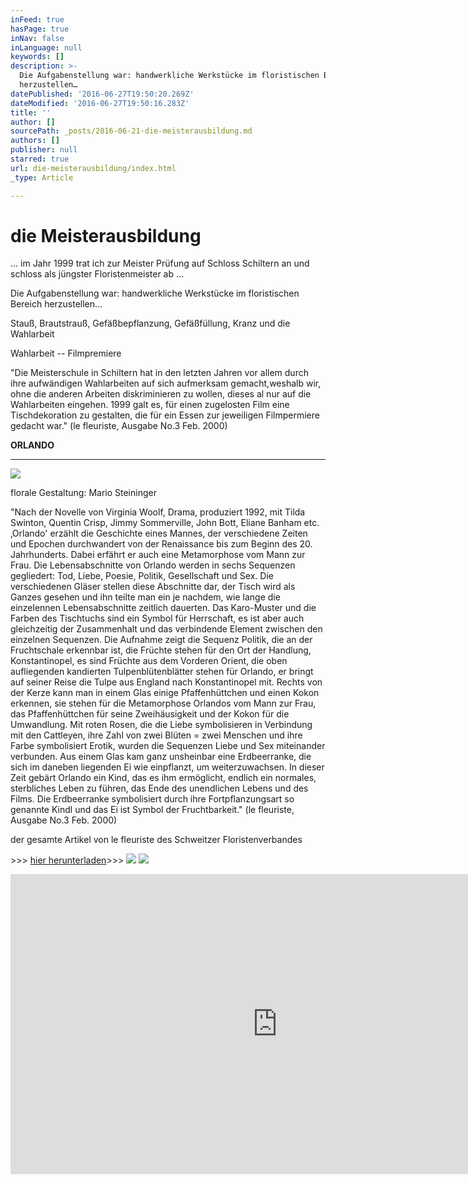 ```yaml
---
inFeed: true
hasPage: true
inNav: false
inLanguage: null
keywords: []
description: >-
  Die Aufgabenstellung war: handwerkliche Werkstücke im floristischen Bereich
  herzustellen…
datePublished: '2016-06-27T19:50:20.269Z'
dateModified: '2016-06-27T19:50:16.283Z'
title: ''
author: []
sourcePath: _posts/2016-06-21-die-meisterausbildung.md
authors: []
publisher: null
starred: true
url: die-meisterausbildung/index.html
_type: Article

---
```

# die Meisterausbildung

... im Jahr 1999 trat ich zur Meister Prüfung auf Schloss Schiltern an und schloss als jüngster Floristenmeister ab ... 

Die Aufgabenstellung war: handwerkliche Werkstücke im floristischen Bereich herzustellen...

Stauß, Brautstrauß, Gefäßbepflanzung, Gefäßfüllung, Kranz und die Wahlarbeit

Wahlarbeit -- Filmpremiere

"Die Meisterschule in Schiltern hat in den letzten Jahren vor allem durch ihre aufwändigen Wahlarbeiten auf sich aufmerksam gemacht,weshalb wir, ohne die anderen Arbeiten diskriminieren zu wollen, dieses al nur auf die Wahlarbeiten eingehen. 1999 galt es, für einen zugelosten Film eine Tischdekoration zu gestalten, die für ein Essen zur jeweiligen Filmpermiere gedacht war." (le fleuriste, Ausgabe No.3 Feb. 2000)

**ORLANDO**

****
![](https://the-grid-user-content.s3-us-west-2.amazonaws.com/22984ad9-39ff-43f1-962d-28049a60887f.jpg)

florale Gestaltung: Mario Steininger

"Nach der Novelle von Virginia Woolf, Drama, produziert 1992, mit Tilda Swinton, Quentin Crisp, Jimmy Sommerville, John Bott, Eliane Banham etc. ‚Orlando' erzählt die Geschichte eines Mannes, der verschiedene Zeiten und Epochen durchwandert von der Renaissance bis zum Beginn des 20\. Jahrhunderts. Dabei erfährt er auch eine Metamorphose vom Mann zur Frau. Die Lebensabschnitte von Orlando werden in sechs Sequenzen gegliedert: Tod, Liebe, Poesie, Politik, Gesellschaft und Sex. Die verschiedenen Gläser stellen diese Abschnitte dar, der Tisch wird als Ganzes gesehen und ihn teilte man ein je nachdem, wie lange die einzelennen Lebensabschnitte zeitlich dauerten. Das Karo-Muster und die Farben des Tischtuchs sind ein Symbol für Herrschaft, es ist aber auch gleichzeitig der Zusammenhalt und das verbindende Element zwischen den einzelnen Sequenzen. Die Aufnahme zeigt die Sequenz Politik, die an der Fruchtschale erkennbar ist, die Früchte stehen für den Ort der Handlung, Konstantinopel, es sind Früchte aus dem Vorderen Orient, die oben aufliegenden kandierten Tulpenblütenblätter stehen für Orlando, er bringt auf seiner Reise die Tulpe aus England nach Konstantinopel mit. Rechts von der Kerze kann man in einem Glas einige Pfaffenhüttchen und einen Kokon erkennen, sie stehen für die Metamorphose Orlandos vom Mann zur Frau, das Pfaffenhüttchen für seine Zweihäusigkeit und der Kokon für die Umwandlung. Mit roten Rosen, die die Liebe symbolisieren in Verbindung mit den Cattleyen, ihre Zahl von zwei Blüten = zwei Menschen und ihre Farbe symbolisiert Erotik, wurden die Sequenzen Liebe und Sex miteinander verbunden. Aus einem Glas kam ganz unsheinbar eine Erdbeerranke, die sich im daneben liegenden Ei wie einpflanzt, um weiterzuwachsen. In dieser Zeit gebärt Orlando ein Kind, das es ihm ermöglicht, endlich ein normales, sterbliches Leben zu führen, das Ende des unendlichen Lebens und des Films. Die Erdbeerranke symbolisiert durch ihre Fortpflanzungsart so genannte Kindl und das Ei ist Symbol der Fruchtbarkeit." (le fleuriste, Ausgabe No.3 Feb. 2000)

der gesamte Artikel von le fleuriste des Schweitzer Floristenverbandes

\>\>\> [hier herunterladen][0]\>\>\>
![](https://the-grid-user-content.s3-us-west-2.amazonaws.com/aff50408-ee3a-483e-97ba-22a6ac0c6034.jpg)
![](https://the-grid-user-content.s3-us-west-2.amazonaws.com/3b104ede-af51-4774-9a7d-8979042ec662.jpg)

<iframe width="854" height="480" src="https://www.youtube.com/embed/zPJIxW8mSu4" frameborder="0" allowfullscreen="" style=""></iframe>



[0]: https://dl.dropboxusercontent.com/u/3739099/Wordpress/Filmpremiere.pdf